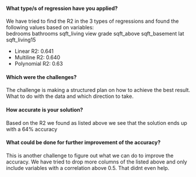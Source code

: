 #### What type/s of regression have you applied?
We have tried to find the R2 in the 3 types of regressions and found the following values based on variables:<br>
bedrooms	bathrooms	sqft_living	view	grade	sqft_above	sqft_basement	lat	sqft_living15<br>
- Linear R2: 0.641
- Multiline R2: 0.640
- Polynomial R2: 0.63

#### Which were the challenges?
The challenge is making a structured plan on how to achieve the best result. What to do with the data and which direction to take.

#### How accurate is your solution?
Based on the R2 we found as listed above we see that the solution ends up with a 64% accuracy

#### What could be done for further improvement of the accuracy?
This is another challenge to figure out what we can do to improve the accuracy. We have tried to drop more columns of the listed above and only include variables with a correlation above 0.5. That didnt even help.